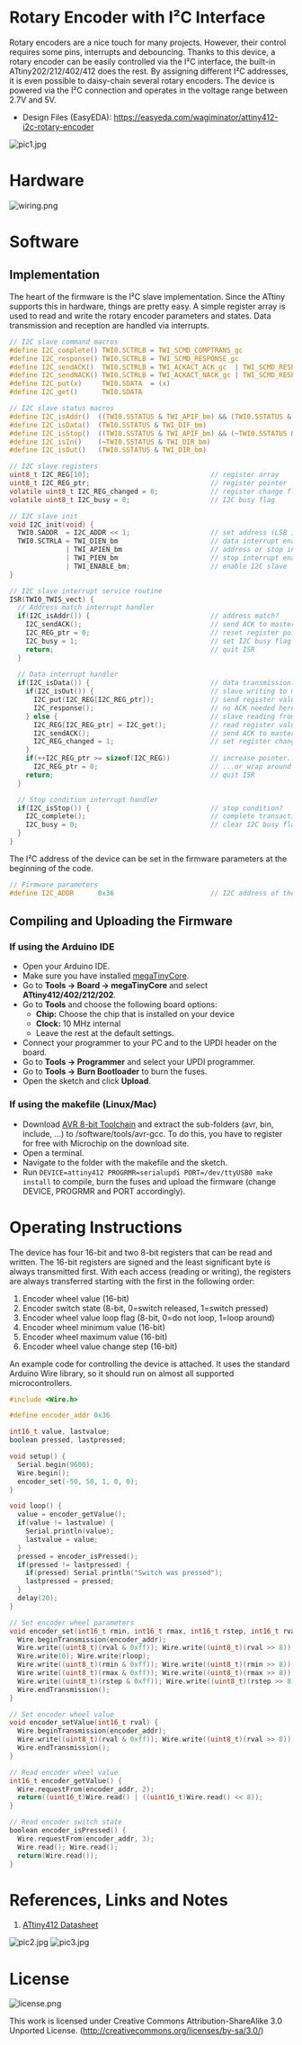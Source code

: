# Rotary Encoder with I²C Interface
Rotary encoders are a nice touch for many projects. However, their control requires some pins, interrupts and debouncing. Thanks to this device, a rotary encoder can be easily controlled via the I²C interface, the built-in ATtiny202/212/402/412 does the rest. By assigning different I²C addresses, it is even possible to daisy-chain several rotary encoders. The device is powered via the I²C connection and operates in the voltage range between 2.7V and 5V.

- Design Files (EasyEDA): https://easyeda.com/wagiminator/attiny412-i2c-rotary-encoder

![pic1.jpg](https://raw.githubusercontent.com/wagiminator/ATtiny412-I2C-Rotary-Encoder/main/documentation/I2C_RotaryEncoder_pic1.jpg)

# Hardware
![wiring.png](https://raw.githubusercontent.com/wagiminator/ATtiny412-I2C-Rotary-Encoder/main/documentation/I2C_RotaryEncoder_wiring.png)

# Software
## Implementation
The heart of the firmware is the I²C slave implementation. Since the ATtiny supports this in hardware, things are pretty easy. A simple register array is used to read and write the rotary encoder parameters and states. Data transmission and reception are handled via interrupts.

```c
// I2C slave command macros
#define I2C_complete() TWI0.SCTRLB = TWI_SCMD_COMPTRANS_gc
#define I2C_response() TWI0.SCTRLB = TWI_SCMD_RESPONSE_gc
#define I2C_sendACK()  TWI0.SCTRLB = TWI_ACKACT_ACK_gc  | TWI_SCMD_RESPONSE_gc
#define I2C_sendNACK() TWI0.SCTRLB = TWI_ACKACT_NACK_gc | TWI_SCMD_RESPONSE_gc
#define I2C_put(x)     TWI0.SDATA  = (x)
#define I2C_get()      TWI0.SDATA

// I2C slave status macros
#define I2C_isAddr()  ((TWI0.SSTATUS & TWI_APIF_bm) && (TWI0.SSTATUS & TWI_AP_bm))
#define I2C_isData()  (TWI0.SSTATUS & TWI_DIF_bm)
#define I2C_isStop()  ((TWI0.SSTATUS & TWI_APIF_bm) && (~TWI0.SSTATUS & TWI_AP_bm))
#define I2C_isIn()    (~TWI0.SSTATUS & TWI_DIR_bm)
#define I2C_isOut()   (TWI0.SSTATUS & TWI_DIR_bm)

// I2C slave registers
uint8_t I2C_REG[10];                              // register array
uint8_t I2C_REG_ptr;                              // register pointer
volatile uint8_t I2C_REG_changed = 0;             // register change flag
volatile uint8_t I2C_busy = 0;                    // I2C busy flag

// I2C slave init
void I2C_init(void) {
  TWI0.SADDR  = I2C_ADDR << 1;                    // set address (LSB is R/W bit)
  TWI0.SCTRLA = TWI_DIEN_bm                       // data interrupt enable
              | TWI_APIEN_bm                      // address or stop interrupt enable
              | TWI_PIEN_bm                       // stop interrupt enable
              | TWI_ENABLE_bm;                    // enable I2C slave
}

// I2C slave interrupt service routine
ISR(TWI0_TWIS_vect) { 
  // Address match interrupt handler
  if(I2C_isAddr()) {                              // address match?
    I2C_sendACK();                                // send ACK to master
    I2C_REG_ptr = 0;                              // reset register pointer
    I2C_busy = 1;                                 // set I2C busy flag
    return;                                       // quit ISR
  }
  
  // Data interrupt handler
  if(I2C_isData()) {                              // data transmission?
    if(I2C_isOut()) {                             // slave writing to master?
      I2C_put(I2C_REG[I2C_REG_ptr]);              // send register value to master
      I2C_response();                             // no ACK needed here
    } else {                                      // slave reading from master?
      I2C_REG[I2C_REG_ptr] = I2C_get();           // read register value from master
      I2C_sendACK();                              // send ACK to master
      I2C_REG_changed = 1;                        // set register changed flag
    }
    if(++I2C_REG_ptr >= sizeof(I2C_REG))          // increase pointer...
      I2C_REG_ptr = 0;                            // ...or wrap around
    return;                                       // quit ISR
  }

  // Stop condition interrupt handler
  if(I2C_isStop()) {                              // stop condition?
    I2C_complete();                               // complete transaction
    I2C_busy = 0;                                 // clear I2C busy flag
  }
}
```

The I²C address of the device can be set in the firmware parameters at the beginning of the code.

```c
// Firmware parameters
#define I2C_ADDR      0x36                        // I2C address of the device
```

## Compiling and Uploading the Firmware
### If using the Arduino IDE
- Open your Arduino IDE.
- Make sure you have installed [megaTinyCore](https://github.com/SpenceKonde/megaTinyCore).
- Go to **Tools -> Board -> megaTinyCore** and select **ATtiny412/402/212/202**.
- Go to **Tools** and choose the following board options:
  - **Chip:**           Choose the chip that is installed on your device
  - **Clock:**          10 MHz internal
  - Leave the rest at the default settings.
- Connect your programmer to your PC and to the UPDI header on the board.
- Go to **Tools -> Programmer** and select your UPDI programmer.
- Go to **Tools -> Burn Bootloader** to burn the fuses.
- Open the sketch and click **Upload**.

### If using the makefile (Linux/Mac)
- Download [AVR 8-bit Toolchain](https://www.microchip.com/mplab/avr-support/avr-and-arm-toolchains-c-compilers) and extract the sub-folders (avr, bin, include, ...) to /software/tools/avr-gcc. To do this, you have to register for free with Microchip on the download site.
- Open a terminal.
- Navigate to the folder with the makefile and the sketch.
- Run `DEVICE=attiny412 PROGRMR=serialupdi PORT=/dev/ttyUSB0 make install` to compile, burn the fuses and upload the firmware (change DEVICE, PROGRMR and PORT accordingly).

# Operating Instructions
The device has four 16-bit and two 8-bit registers that can be read and written. The 16-bit registers are signed and the least significant byte is always transmitted first. With each access (reading or writing), the registers are always transferred starting with the first in the following order:
1. Encoder wheel value (16-bit)
2. Encoder switch state (8-bit, 0=switch released, 1=switch pressed)
3. Encoder wheel value loop flag (8-bit, 0=do not loop, 1=loop around)
4. Encoder wheel minimum value (16-bit)
5. Encoder wheel maximum value (16-bit)
6. Encoder wheel value change step (16-bit)

An example code for controlling the device is attached. It uses the standard Arduino Wire library, so it should run on almost all supported microcontrollers.

```c
#include <Wire.h>

#define encoder_addr 0x36

int16_t value, lastvalue;
boolean pressed, lastpressed;

void setup() {
  Serial.begin(9600);
  Wire.begin();
  encoder_set(-50, 50, 1, 0, 0);
}

void loop() {
  value = encoder_getValue();
  if(value != lastvalue) {
    Serial.println(value);
    lastvalue = value;
  }
  pressed = encoder_isPressed();
  if(pressed != lastpressed) {
    if(pressed) Serial.println("Switch was pressed");
    lastpressed = pressed;
  }
  delay(20);
}

// Set encoder wheel parameters
void encoder_set(int16_t rmin, int16_t rmax, int16_t rstep, int16_t rval, uint8_t rloop) {
  Wire.beginTransmission(encoder_addr);
  Wire.write((uint8_t)(rval & 0xff)); Wire.write((uint8_t)(rval >> 8));
  Wire.write(0); Wire.write(rloop);
  Wire.write((uint8_t)(rmin & 0xff)); Wire.write((uint8_t)(rmin >> 8));
  Wire.write((uint8_t)(rmax & 0xff)); Wire.write((uint8_t)(rmax >> 8));
  Wire.write((uint8_t)(rstep & 0xff)); Wire.write((uint8_t)(rstep >> 8));
  Wire.endTransmission();
}

// Set encoder wheel value
void encoder_setValue(int16_t rval) {
  Wire.beginTransmission(encoder_addr);
  Wire.write((uint8_t)(rval & 0xff)); Wire.write((uint8_t)(rval >> 8));
  Wire.endTransmission();
}

// Read encoder wheel value
int16_t encoder_getValue() {
  Wire.requestFrom(encoder_addr, 2);
  return((uint16_t)Wire.read() | ((uint16_t)Wire.read() << 8));
}

// Read encoder switch state
boolean encoder_isPressed() {
  Wire.requestFrom(encoder_addr, 3);
  Wire.read(); Wire.read();
  return(Wire.read());
}
```

# References, Links and Notes
1. [ATtiny412 Datasheet](https://ww1.microchip.com/downloads/aemDocuments/documents/MCU08/ProductDocuments/DataSheets/ATtiny212-214-412-414-416-DataSheet-DS40002287A.pdf)

![pic2.jpg](https://raw.githubusercontent.com/wagiminator/ATtiny412-I2C-Rotary-Encoder/main/documentation/I2C_RotaryEncoder_pic2.jpg)
![pic3.jpg](https://raw.githubusercontent.com/wagiminator/ATtiny412-I2C-Rotary-Encoder/main/documentation/I2C_RotaryEncoder_pic3.jpg)

# License
![license.png](https://i.creativecommons.org/l/by-sa/3.0/88x31.png)

This work is licensed under Creative Commons Attribution-ShareAlike 3.0 Unported License. 
(http://creativecommons.org/licenses/by-sa/3.0/)
